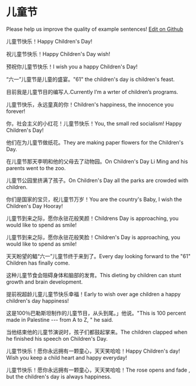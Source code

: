 # 儿童节

Please help us improve the quality of example sentences! [Edit on Github](https://github.com/jiyushe/jiyu-example-sentence-source/blob/main/chinese/ertongjie.md)

<p><span class="chinese">儿童节快乐！</span><span class="english">Happy Children's Day!</span></p>

<p><span class="chinese">祝儿童节快乐！</span><span class="english">Happy Children's Day wish!</span></p>

<p><span class="chinese">预祝你儿童节快乐！</span><span class="english">I wish you a happy Children's Day!</span></p>

<p><span class="chinese">“六一”儿童节是儿童的盛宴。</span><span class="english">"61" the children's day is children's feast.</span></p>

<p><span class="chinese">目前我是儿童节目的编写人.</span><span class="english">Currently I’m a wrter of children’s programs.</span></p>

<p><span class="chinese">儿童节快乐，永远童真的你！</span><span class="english">Children's happiness, the innocence you forever!</span></p>

<p><span class="chinese">你，社会主义的小红花！儿童节快乐！</span><span class="english">You, the small red socialism! Happy Children's Day!</span></p>

<p><span class="chinese">他们在为儿童节做纸花。</span><span class="english">They are making paper flowers for the Children's Day.</span></p>

<p><span class="chinese">在儿童节那天李明和他的父母去了动物园。</span><span class="english">On Children's Day Li Ming and his parents went to the zoo.</span></p>

<p><span class="chinese">儿童节公园里挤满了孩子。</span><span class="english">On Children's Day all the parks are crowded with children.</span></p>

<p><span class="chinese">你们是国家的宝贝，祝儿童节万岁！</span><span class="english">You are the country's Baby, I wish the Children's Day Hooray!</span></p>

<p><span class="chinese">儿童节到来之际，愿你永驻花般笑颜！</span><span class="english">Childrens Day is approaching, you would like to spend as smile!</span></p>

<p><span class="chinese">儿童节到来之际，愿你永驻花般笑脸！</span><span class="english">Children's Day is approaching, you would like to spend as smile!</span></p>

<p><span class="chinese">天天盼望的鲳“六一”儿童节终于来到了。</span><span class="english">Every day looking forward to the "61" Children has finally come.</span></p>

<p><span class="chinese">这种儿童节食会阻碍身体和脑部的发育。</span><span class="english">This dieting by children can stunt growth and brain development.</span></p>

<p><span class="chinese">提前祝超龄儿童儿童节快乐幸福！</span><span class="english">Early to wish over age children a happy children's day happiness!</span></p>

<p><span class="chinese">这是100％巴勒斯坦制作的儿童节目，从头到尾。」他说。</span><span class="english">"This is 100 percent made in Palestine --- from A to Z, " he said.</span></p>

<p><span class="chinese">当他结束他的儿童节演说时，孩子们都鼓起掌来。</span><span class="english">The children clapped when he finished his speech on Children's Day.</span></p>

<p><span class="chinese">儿童节快乐！愿你永远拥有一颗童心，天天笑哈哈！</span><span class="english">Happy Children's day! Wish you keep a child heart and happy everyday!</span></p>

<p><span class="chinese">儿童节快乐！愿你永远拥有一颗童心，天天笑哈哈！</span><span class="english">The rose opens and fade , but the children's day is always happiness.</span></p>

